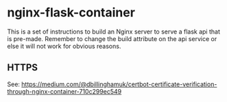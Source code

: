 # nginx-flask-container

This is a set of instructions to build an Nginx server to serve a flask api that is pre-made. Remember to change the build attribute on the api service or else it will not work for obvious reasons.

## HTTPS

See: https://medium.com/@dbillinghamuk/certbot-certificate-verification-through-nginx-container-710c299ec549
